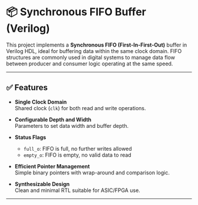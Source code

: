 # 📦 Synchronous FIFO Buffer (Verilog)

This project implements a **Synchronous FIFO (First-In-First-Out)** buffer in Verilog HDL, ideal for buffering data within the same clock domain. FIFO structures are commonly used in digital systems to manage data flow between producer and consumer logic operating at the same speed.

---

## ✅ Features

- **Single Clock Domain**  
  Shared clock (`clk`) for both read and write operations.

- **Configurable Depth and Width**  
  Parameters to set data width and buffer depth.

- **Status Flags**  
  - `full_o`: FIFO is full, no further writes allowed  
  - `empty_o`: FIFO is empty, no valid data to read  

- **Efficient Pointer Management**  
  Simple binary pointers with wrap-around and comparison logic.

- **Synthesizable Design**  
  Clean and minimal RTL suitable for ASIC/FPGA use.

---
